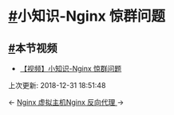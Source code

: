 # [#](https://funtl.com/zh/spring-cloud-itoken-codeing/小知识-Nginx-惊群问题.html#小知识-nginx-惊群问题)小知识-Nginx 惊群问题

## [#](https://funtl.com/zh/spring-cloud-itoken-codeing/小知识-Nginx-惊群问题.html#本节视频)本节视频

- [【视频】小知识-Nginx 惊群问题](https://www.bilibili.com/video/av28695622)

上次更新: 2018-12-31 18:51:48

← [Nginx 虚拟主机](https://funtl.com/zh/spring-cloud-itoken-codeing/Nginx-虚拟主机.html)[Nginx 反向代理 ](https://funtl.com/zh/spring-cloud-itoken-codeing/Nginx-反向代理.html)→